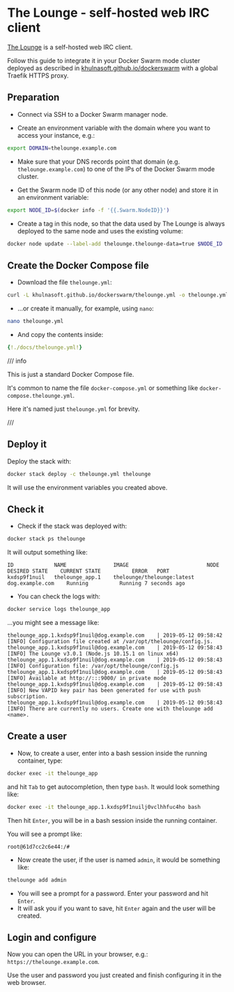 # The Lounge - self-hosted web IRC client

<a href="https://thelounge.chat/" target="_blank">The Lounge</a> is a self-hosted web IRC client.

Follow this guide to integrate it in your Docker Swarm mode cluster deployed as described in <a href="https://khulnasoft.github.io/dockerswarm" target="_blank">khulnasoft.github.io/dockerswarm</a> with a global Traefik HTTPS proxy.

## Preparation

* Connect via SSH to a Docker Swarm manager node.

* Create an environment variable with the domain where you want to access your instance, e.g.:

```bash
export DOMAIN=thelounge.example.com
```

* Make sure that your DNS records point that domain (e.g. `thelounge.example.com`) to one of the IPs of the Docker Swarm mode cluster.

* Get the Swarm node ID of this node (or any other node) and store it in an environment variable:

```bash
export NODE_ID=$(docker info -f '{{.Swarm.NodeID}}')
```

* Create a tag in this node, so that the data used by The Lounge is always deployed to the same node and uses the existing volume:

```bash
docker node update --label-add thelounge.thelounge-data=true $NODE_ID
```

## Create the Docker Compose file

* Download the file `thelounge.yml`:

```bash
curl -L khulnasoft.github.io/dockerswarm/thelounge.yml -o thelounge.yml
```

* ...or create it manually, for example, using `nano`:

```bash
nano thelounge.yml
```

* And copy the contents inside:

```YAML
{!./docs/thelounge.yml!}
```

/// info

This is just a standard Docker Compose file.

It's common to name the file `docker-compose.yml` or something like `docker-compose.thelounge.yml`.

Here it's named just `thelounge.yml` for brevity.

///

## Deploy it

Deploy the stack with:

```bash
docker stack deploy -c thelounge.yml thelounge
```

It will use the environment variables you created above.

## Check it

* Check if the stack was deployed with:

```bash
docker stack ps thelounge
```

It will output something like:

```
ID             NAME               IMAGE                         NODE               DESIRED STATE    CURRENT STATE          ERROR   PORT
kxdsp9f1nuil   thelounge_app.1    thelounge/thelounge:latest    dog.example.com    Running          Running 7 seconds ago
```

* You can check the logs with:

```bash
docker service logs thelounge_app
```

...you might see a message like:

```
thelounge_app.1.kxdsp9f1nuil@dog.example.com    | 2019-05-12 09:58:42 [INFO] Configuration file created at /var/opt/thelounge/config.js.
thelounge_app.1.kxdsp9f1nuil@dog.example.com    | 2019-05-12 09:58:43 [INFO] The Lounge v3.0.1 (Node.js 10.15.1 on linux x64)
thelounge_app.1.kxdsp9f1nuil@dog.example.com    | 2019-05-12 09:58:43 [INFO] Configuration file: /var/opt/thelounge/config.js
thelounge_app.1.kxdsp9f1nuil@dog.example.com    | 2019-05-12 09:58:43 [INFO] Available at http://:::9000/ in private mode
thelounge_app.1.kxdsp9f1nuil@dog.example.com    | 2019-05-12 09:58:43 [INFO] New VAPID key pair has been generated for use with push subscription.
thelounge_app.1.kxdsp9f1nuil@dog.example.com    | 2019-05-12 09:58:43 [INFO] There are currently no users. Create one with thelounge add <name>.
```

## Create a user

* Now, to create a user, enter into a bash session inside the running container, type:

```bash
docker exec -it thelounge_app
```

and hit `Tab` to get autocompletion, then type `bash`. It would look something like:

```bash
docker exec -it thelounge_app.1.kxdsp9f1nuilj0vclhhfuc4ho bash
```

Then hit `Enter`, you will be in a bash session inside the running container.

You will see a prompt like:

```
root@61d7cc2c6e44:/#
```

* Now create the user, if the user is named `admin`, it would be something like:

```bash
thelounge add admin
```

* You will see a prompt for a password. Enter your password and hit `Enter`.
* It will ask you if you want to save, hit `Enter` again and the user will be created.

## Login and configure

Now you can open the URL in your browser, e.g.: `https://thelounge.example.com`.

Use the user and password you just created and finish configuring it in the web browser.
